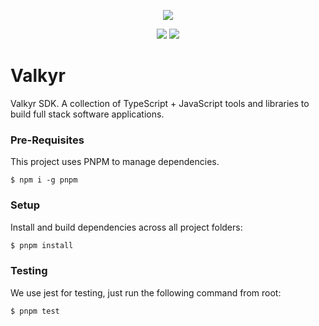 <p align="center">
  <img src="https://user-images.githubusercontent.com/1998130/165714702-3c7e8a8d-232a-420d-9574-0b459910600c.png" />  
</p>

<p align="center">
  <a href="https://codeclimate.com/github/kodemon/valkyr/maintainability"><img src="https://api.codeclimate.com/v1/badges/d12a6788570bda777116/maintainability" /></a>
  <a href="https://codeclimate.com/github/kodemon/valkyr/test_coverage"><img src="https://api.codeclimate.com/v1/badges/d12a6788570bda777116/test_coverage" /></a>
</p>

# Valkyr

Valkyr SDK. A collection of TypeScript + JavaScript tools and libraries to build full stack software applications.

### Pre-Requisites

This project uses PNPM to manage dependencies.

```shell
$ npm i -g pnpm
```

### Setup

Install and build dependencies across all project folders:

```sh
$ pnpm install
```

### Testing

We use jest for testing, just run the following command from root:

```ts
$ pnpm test
```
